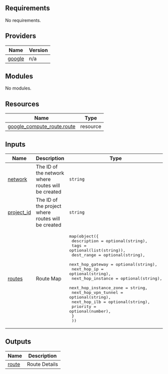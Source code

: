 <!-- BEGIN_TF_DOCS -->
## Requirements

No requirements.

## Providers

| Name | Version |
|------|---------|
| <a name="provider_google"></a> [google](#provider\_google) | n/a |

## Modules

No modules.

## Resources

| Name | Type |
|------|------|
| [google_compute_route.route](https://registry.terraform.io/providers/hashicorp/google/latest/docs/resources/compute_route) | resource |

## Inputs

| Name | Description | Type | Default | Required |
|------|-------------|------|---------|:--------:|
| <a name="input_network"></a> [network](#input\_network) | The ID of the network where routes will be created | `string` | n/a | yes |
| <a name="input_project_id"></a> [project\_id](#input\_project\_id) | The ID of the project where routes will be created | `string` | n/a | yes |
| <a name="input_routes"></a> [routes](#input\_routes) | Route Map | <pre>map(object({<br>    description            = optional(string),<br>    tags                   = optional(list(string)),<br>    dest_range             = optional(string),<br>    next_hop_gateway       = optional(string),<br>    next_hop_ip            = optional(string),<br>    next_hop_instance      = optional(string),<br>    next_hop_instance_zone = string,<br>    next_hop_vpn_tunnel    = optional(string),<br>    next_hop_ilb           = optional(string),<br>    priority               = optional(number),<br>    }<br>  ))</pre> | n/a | yes |

## Outputs

| Name | Description |
|------|-------------|
| <a name="output_route"></a> [route](#output\_route) | Route Details |
<!-- END_TF_DOCS -->